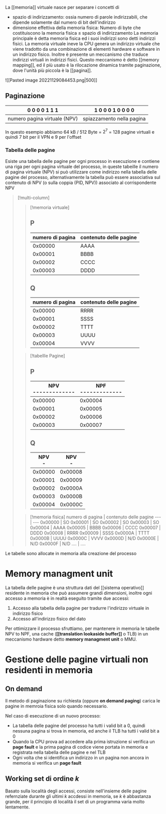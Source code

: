 La [[memoria]] virtuale nasce per separare i concetti di 
- spazio di indirizzamento: ossia numero di parole indirizzabili, che dipende solamente dal numero di bit dell'indirizzo
- dimensione effettiva della memoria fisica: Numero di byte che costituiscono la memoria fisica $\leq$ spazio di indirizzamento
La memoria principale è detta memoria fisica ed i suoi indirizzi sono detti indirizzi fisici. La memoria virtuale ineve la CPU genera un indirizzo virtuale che viene tradotto da una combinazione di elementi hardware e software in un indirizzo fisico. Inoltre è presente un meccanismo che traduce indirizzi virtuali in indirizzi fisici. Questo meccanismo è detto [[memory mapping]], ed il più usato è la rilocazione dinamica tramite paginazione, dove l'unità più piccola è la [[pagina]].




![[Pasted image 20221129084453.png|500]]


## Paginazione

0 0 0 0 1 1 1 | 1 0 0 0 1 0 0 0 0
--- | ---
numero pagina virtuale (NPV) | spiazzamento nella pagina

In questo esempio abbiamo 64 kB / 512 Byte = $2^7$ = 128 pagine virtuali e quindi 7 bit per il VPN e 9 per l'offset


### Tabella delle pagine
Esiste una tabella delle pagine per ogni processo in esecuzione e contiene una riga per ogni pagina virtuale del processo, in queste tabeille il numero di pagina virtuale (NPV) si può utilizzare come indirizzo nella tabella delle pagine del processo, alternativamente la tabella può essere associativa sul contenuto di NPV (o sulla coppia (PID, NPV)) associato al corrispondente NPV 


>[!multi-column]
>
>>[!memoria virtuale]
>>
>> ## P
>>numero di pagina | contenuto delle pagine
>>--- | ---
>>0x00000 | AAAA
>>0x00001 | BBBB
>>0x00002 | CCCC
>>0x00003 | DDDD 
>>
>> ## Q
>> numero di pagina | contenuto delle pagine
>> --- | ---
>> 0x00000 | RRRR
>> 0x00001 | SSSS
>> 0x00002 | TTTT
>> 0x00003 | UUUU
>> 0x00004 | VVVV
>
>>[!tabellle Pagine]
>>
>>## P
>>NPV </br> -------------| NPF </br> -------------
>>--- | ---
>>0x00000 | 0x00004
>>0x00001 | 0x00005
>>0x00002 | 0x00006
>>0x00003 | 0x00007
>>
>> ## Q
>> NPV </br> - | NPV </br> -
>> ---|----
>> 0x00000 | 0x00008
>> 0x00001 | 0x00009
>> 0x00002 | 0x0000A
>> 0x00003 | 0x0000B
>> 0x00004 | 0x0000C
>
>>[!memoria fisica]
>>numero di pagina | contenuto delle pagine
>>--- | ---
>>0x00000 | SO
>>0x00001 | SO
>>0x00002 | SO
>>0x00003 | SO
>>0x00004 | AAAA
>>0x00005 | BBBB
>>0x00006 | CCCC
>>0x00007 | DDDD
>>0x00008 | RRRR
>>0x00009 | SSSS
>>0x0000A | TTTT
>>0x0000B | UUUU
>>0x0000C | VVVV
>>0x0000D | N/D
>>0x0000E | N/D
>>0x0000F | N/D
>>.... | ....
>

Le tabelle sono allocate in memoria alla creazione del processo


# Memory managment unit
La tabella delle pagine è una struttura dati del [[sistema operativo]] residente in memoria che può assumere grandi dimensioni, inoltre ogni accesso a memoria è in realtà eseguito tramite due accessi:
1. Accesso alla tabella della pagine per tradurre l'indirizzo virtuale in indirizzo fisico
2. Accesso all'indirizzo fisico del dato

Per ottimizzare il processo sfruttiamo, per mantenere in memoria le tabelle NPV to NPF, una cache (**[[translation lookaside buffer]]** o TLB)  in un meccanismo hardware detto **memory managment unit** o MMU.


# Gestione delle pagine virtuali non residenti in memoria


## On demand
Il metodo di paginazione su richiesta (oppure **on demand paging**) carica le pagine in memroia fisica solo quando necessario.

Nel caso di esecuzione di un nuovo processo:
- La tabella delle pagine del processo ha tutti i valid bit a $0$, quindi nessuna pagina si trova in memoria, ed anche il TLB ha tutti i valid bit a 0
- Quando la CPU prova ad accedere alla prima istruzione si verifica un **page fault** e la prima pagina di codice viene portata in memoria e registrata nella tabella delle pagine e nel TLB
- Ogni volta che si identifica un indirizzo in un pagina non ancora in memoria si verifica un **page fault**



## Working set di ordine $k$
Basato sulla località degli accessi, consiste nell'insieme delle pagine refernziate durante gli ultimi $k$ accdessi in memoria, se $k$ è abbastanza grande, per il principio di località il set di un programma varia molto lentamente.